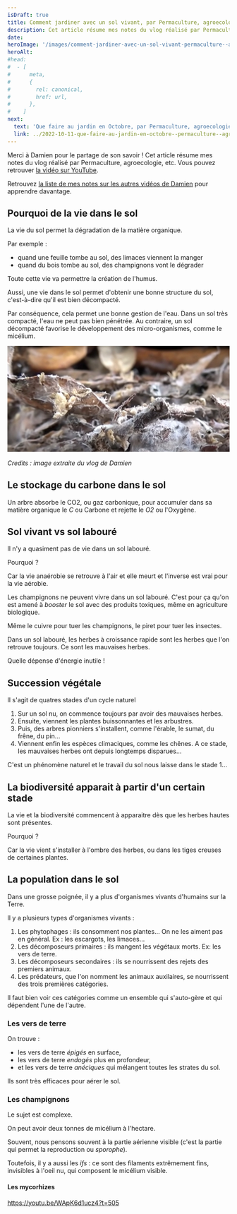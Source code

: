 ```yaml
---
isDraft: true
title: Comment jardiner avec un sol vivant, par Permaculture, agroecologie, etc
description: Cet article résume mes notes du vlog réalisé par Permaculture, agroecologie, etc
date:
heroImage: '/images/comment-jardiner-avec-un-sol-vivant-permaculture--agroecologie--etc-hero.jpg'
heroAlt:
#head:
#  - [
#      meta,
#      {
#        rel: canonical,
#        href: url,
#      },
#    ]
next:
  text: 'Que faire au jardin en Octobre, par Permaculture, agroecologie, etc'
  link: ../2022-10-11-que-faire-au-jardin-en-octobre--permaculture--agroecologie--etc/README.md
---
```


Merci à Damien pour le partage de son savoir !
Cet article résume mes notes du vlog réalisé par Permaculture, agroecologie, etc.
Vous pouvez retrouver [la vidéo sur YouTube](https://www.youtube.com/watch?v=WApK6d1ucz4).

Retrouvez [la liste de mes notes sur les autres vidéos de Damien](../2022-09-12-toutes-mes-notes-sur-les-videos-de-Permaculture-agroecologie-etc) pour apprendre davantage.

## Pourquoi de la vie dans le sol

La vie du sol permet la dégradation de la matière organique.

Par exemple :

- quand une feuille tombe au sol, des limaces viennent la manger
- quand du bois tombe au sol, des champignons vont le dégrader

Toute cette vie va permettre la création de l'humus.

Aussi, une vie dans le sol permet d'obtenir une bonne structure du sol, c'est-à-dire qu'il est bien décompacté.

Par conséquence, cela permet une bonne gestion de l'eau. Dans un sol très compacté, l'eau ne peut pas bien pénétrée.
Au contraire, un sol décompacté favorise le développement des micro-organismes, comme le micélium.

![Du micélium dans les feuilles mortes](./images/micelium.jpg)

_Credits : image extraite du vlog de Damien_

## Le stockage du carbone dans le sol

Un arbre absorbe le CO2, ou gaz carbonique, pour accumuler dans sa matière organique le _C_ ou Carbone et rejette le _O2_ ou l'Oxygène.

## Sol vivant vs sol labouré

Il n'y a quasiment pas de vie dans un sol labouré.

Pourquoi ?

Car la vie anaérobie se retrouve à l'air et elle meurt et l'inverse est vrai pour la vie aérobie.

Les champignons ne peuvent vivre dans un sol labouré.
C'est pour ça qu'on est amené à _booster_ le sol avec des produits toxiques, même en agriculture biologique.

Même le cuivre pour tuer les champignons, le piret pour tuer les insectes.

Dans un sol labouré, les herbes à croissance rapide sont les herbes que l'on retrouve toujours. Ce sont les mauvaises herbes.

Quelle dépense d'énergie inutile !

## Succession végétale

Il s'agit de quatres stades d'un cycle naturel

1. Sur un sol nu, on commence toujours par avoir des mauvaises herbes.
2. Ensuite, viennent les plantes buissonnantes et les arbustres.
3. Puis, des arbres pionniers s'installent, comme l'érable, le sumat, du frêne, du pin...
4. Viennent enfin les espèces climaciques, comme les chênes. A ce stade, les mauvaises herbes ont depuis longtemps disparues...

C'est un phénomène naturel et le travail du sol nous laisse dans le stade 1...

## La biodiversité apparait à partir d'un certain stade

La vie et la biodiversité commencent à apparaitre dès que les herbes hautes sont présentes.

Pourquoi ?

Car la vie vient s'installer à l'ombre des herbes, ou dans les tiges creuses de certaines plantes.

## La population dans le sol

Dans une grosse poignée, il y a plus d'organismes vivants d'humains sur la Terre.

Il y a plusieurs types d'organismes vivants :

1. Les phytophages : ils consomment nos plantes... On ne les aiment pas en général. Ex : les escargots, les limaces...
2. Les décomposeurs primaires : ils mangent les végétaux morts. Ex: les vers de terre.
3. Les décomposeurs secondaires : ils se nourrissent des rejets des premiers animaux.
4. Les prédateurs, que l'on nomment les animaux auxilaires, se nourrissent des trois premières catégories.

Il faut bien voir ces catégories comme un ensemble qui s'auto-gère et qui dépendent l'une de l'autre.

### Les vers de terre

On trouve :

- les vers de terre _épigés_ en surface,
- les vers de terre _endogés_ plus en profondeur,
- et les vers de terre _anéciques_ qui mélangent toutes les strates du sol.

Ils sont très efficaces pour aérer le sol.

### Les champignons

Le sujet est complexe.

On peut avoir deux tonnes de micélium à l'hectare.

Souvent, nous pensons souvent à la partie aérienne visible (c'est la partie qui permet la reproduction ou _sporophe_).

Toutefois, il y a aussi les _ifs_ : ce sont des filaments extrêmement fins, invisibles à l'oeil nu, qui composent le micélium visible.

#### Les mycorhizes

https://youtu.be/WApK6d1ucz4?t=505
